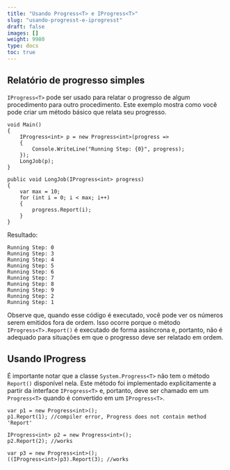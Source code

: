 ```yaml
---
title: "Usando Progress<T> e IProgress<T>"
slug: "usando-progresst-e-iprogresst"
draft: false
images: []
weight: 9980
type: docs
toc: true
---
```


## Relatório de progresso simples
`IProgress<T>` pode ser usado para relatar o progresso de algum procedimento para outro procedimento. Este exemplo mostra como você pode criar um método básico que relata seu progresso.

    void Main()
    {
        IProgress<int> p = new Progress<int>(progress =>
        {
            Console.WriteLine("Running Step: {0}", progress);
        });
        LongJob(p);
    }
    
    public void LongJob(IProgress<int> progress)
    {
        var max = 10;
        for (int i = 0; i < max; i++)
        {
            progress.Report(i);
        }
    }

Resultado:

    Running Step: 0
    Running Step: 3
    Running Step: 4
    Running Step: 5
    Running Step: 6
    Running Step: 7
    Running Step: 8
    Running Step: 9
    Running Step: 2
    Running Step: 1

Observe que, quando esse código é executado, você pode ver os números serem emitidos fora de ordem. Isso ocorre porque o método `IProgress<T>.Report()` é executado de forma assíncrona e, portanto, não é adequado para situações em que o progresso deve ser relatado em ordem.

## Usando IProgress<T>
É importante notar que a classe `System.Progress<T>` não tem o método `Report()` disponível nela. Este método foi implementado explicitamente a partir da interface `IProgress<T>` e, portanto, deve ser chamado em um `Progress<T>` quando é convertido em um `IProgress<T>`.

    var p1 = new Progress<int>();
    p1.Report(1); //compiler error, Progress does not contain method 'Report'

    IProgress<int> p2 = new Progress<int>();
    p2.Report(2); //works
    
    var p3 = new Progress<int>();
    ((IProgress<int>)p3).Report(3); //works

